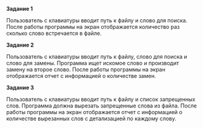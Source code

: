 **Задание 1**

Пользователь с клавиатуры вводит путь к файлу и слово для поиска. После работы программы
на экран отображается количество раз сколько слово встречается в файле.

**Задание 2**

Пользователь с клавиатуры вводит путь к файлу, слово для поиска и слово для замены.
Программа ищет искомое слово и производит замену на второе слово.
После работы программы на экран отображается отчет с информацией о количестве замен.

**Задание 3**

Пользователь с клавиатуры вводит путь к файлу и список запрещенных слов.
Программа должна вырезать запрещенные слова из файла. После работы программы на экран
отображается отчет с информацией о количестве вырезанных слов с детализацией
по каждому слову.